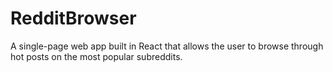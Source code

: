 # RedditBrowser
A single-page web app built in React that allows the user to browse through hot posts on the most popular subreddits.
